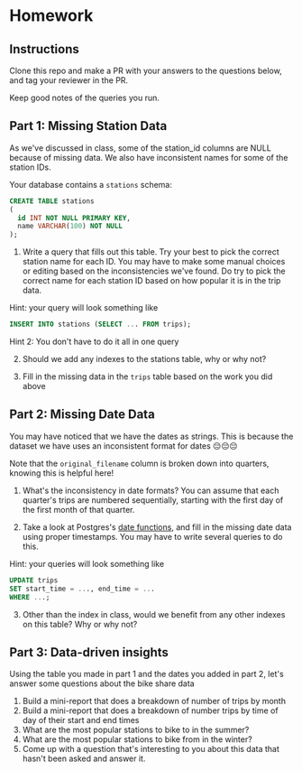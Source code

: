 # Homework

## Instructions 

Clone this repo and make a PR with your answers to the questions below, and tag your reviewer in the PR.

Keep good notes of the queries you run.

## Part 1: Missing Station Data

As we've discussed in class, some of the station_id columns are NULL because of missing data. We also have inconsistent names for some of the station IDs.

Your database contains a `stations` schema:

```sql
CREATE TABLE stations
(
  id INT NOT NULL PRIMARY KEY,
  name VARCHAR(100) NOT NULL
);
```

1) Write a query that fills out this table. Try your best to pick the correct station name for each ID. You may have to make some manual choices or editing based on the inconsistencies we've found. Do try to pick the correct name for each station ID based on how popular it is in the trip data.

Hint: your query will look something like 

``` sql
INSERT INTO stations (SELECT ... FROM trips);
```

Hint 2: You don't have to do it all in one query

2) Should we add any indexes to the stations table, why or why not?

3) Fill in the missing data in the `trips` table based on the work you did above

## Part 2: Missing Date Data

You may have noticed that we have the dates as strings. This is because the dataset we have uses an inconsistent format for dates 😔😔😔

Note that the `original_filename` column is broken down into quarters, knowing this is helpful here!

1) What's the inconsistency in date formats? You can assume that each quarter's trips are numbered sequentially, starting with the first day of the first month of that quarter.

2) Take a look at Postgres's [date functions](https://www.postgresql.org/docs/12/functions-datetime.html), and fill in the missing date data using proper timestamps. You may have to write several queries to do this.

Hint: your queries will look something like

``` sql
UPDATE trips
SET start_time = ..., end_time = ...
WHERE ...;
```

3) Other than the index in class, would we benefit from any other indexes on this table? Why or why not?

## Part 3: Data-driven insights

Using the table you made in part 1 and the dates you added in part 2, let's answer some questions about the bike share data

1) Build a mini-report that does a breakdown of number of trips by month
2) Build a mini-report that does a breakdown of number trips by time of day of their start and end times
3) What are the most popular stations to bike to in the summer?
4) What are the most popular stations to bike from in the winter?
5) Come up with a question that's interesting to you about this data that hasn't been asked and answer it.


